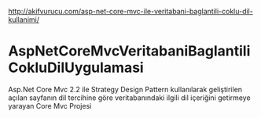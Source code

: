 http://akifvurucu.com/asp-net-core-mvc-ile-veritabani-baglantili-coklu-dil-kullanimi/
# AspNetCoreMvcVeritabaniBaglantiliCokluDilUygulamasi
Asp.Net Core Mvc 2.2 ile Strategy Design Pattern kullanılarak geliştirilen açılan sayfanın dil tercihine göre veritabanındaki ilgili dil içeriğini getirmeye yarayan Core Mvc Projesi
